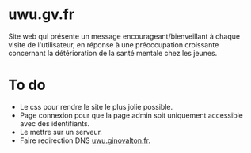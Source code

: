 # uwu.gv.fr
Site web qui présente un message encourageant/bienveillant à chaque visite de l'utilisateur, en réponse à une préoccupation croissante concernant la détérioration de la santé mentale chez les jeunes.

# To do
- Le css pour rendre le site le plus jolie possible.
- Page connexion pour que la page admin soit uniquement accessible avec des identifiants.
- Le mettre sur un serveur.
- Faire redirection DNS [uwu.ginovalton.fr].





[uwu.ginovalton.fr]: https://uwu.ginovalton.fr
